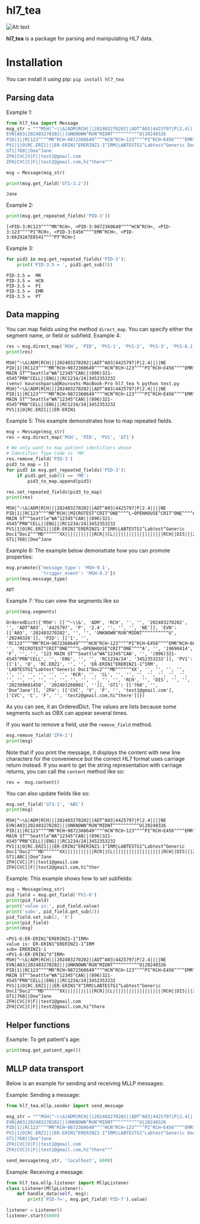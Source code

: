 hl7_tea
==========
![Alt text](img/hl7_tea.jpeg)

**hl7_tea** is a package for parsing and manipulating HL7 data.

# Installation
You can install it using pip:
`pip install hl7_tea`


## Parsing data
Example 1:
```python
from hl7_tea import Message
msg_str = """MSH|^~\\&|ADM|RCH|||202403270202||ADT^A03|4425797|P|2.4||||NE
EVN|A03|202403270202|||UNKNOWN^RUN^MIDNT^^^^^^^^^^U|20240326
PID|1||RC123^^^^MR^RCH~9872360649^^^^HCN^RCH~123^^^^PI^RCH~E456^^^^EMR^RCH~66292A7E8541^^^^PT^RCH||MICROTEST^CRIT^ONE^^^^L~OPENHOUSE^CRIT^ONE^^^^A||19690414|F|||123 MAIN ST^^Seattle^WA^12345^CAN||(896)321-4545^PRN^CELL||ENG|||RC1234/24|3452353232
PV1|1|O|RC.ERZ1|||ER-ERIN1^ERERINZ1-1^IRM|LABTESTG1^Labtest^Generic Doc1^Doc1^^^MD^^^^^^XX|||||||||||RCR||CL|||||||||||||||||||RCH||DIS|||202309081450|202403260001|
GT1|768||Doe^Jane
ZFH|CVC|V|F||test1@gmail.com
ZFH|CVC|C|F||test2@gmail.com,hi^there"""

msg = Message(msg_str)

print(msg.get_field('GT1-3.2'))
```

```shell
Jane
```

Example 2:
```python
print(msg.get_repeated_fields('PID-3'))
```

```shell
[<PID-3:RC123^^^^MR^RCH>, <PID-3:9872360649^^^^HCN^RCH>, <PID-3:123^^^^PI^RCH>, <PID-3:E456^^^^EMR^RCH>, <PID-3:66292A7E8541^^^^PT^RCH>]
```

Example 3:
```python
for pid3 in msg.get_repeated_fields('PID-3'):
    print('PID-3.5 = ', pid3.get_sub(5))
```

```shell
PID-3.5 =  MR
PID-3.5 =  HCN
PID-3.5 =  PI
PID-3.5 =  EMR
PID-3.5 =  PT
```

## Data mapping
You can map fields using the method `direct_map`.
You can specify either the segment name, or field or subfield.
Example 4:
```python
res = msg.direct_map('MSH', 'PID', 'PV1-1', 'PV1-2', 'PV1-3', 'PV1-6.1')
print(res)
```

```shell
MSH|^~\&|ADM|RCH|||202403270202||ADT^A03|4425797|P|2.4||||NE
PID|1||RC123^^^^MR^RCH~9872360649^^^^HCN^RCH~123^^^^PI^RCH~E456^^^^EMR^RCH~66292A7E8541^^^^PT^RCH||MICROTEST^CRIT^ONE^^^^L~OPENHOUSE^CRIT^ONE^^^^A||19690414|F|||123 MAIN ST^^Seattle^WA^12345^CAN||(896)321-4545^PRN^CELL||ENG|||RC1234/24|3452353232
(venv) kouroshparsa@Kouroshs-MacBook-Pro hl7_tea % python test.py
MSH|^~\&|ADM|RCH|||202403270202||ADT^A03|4425797|P|2.4||||NE
PID|1||RC123^^^^MR^RCH~9872360649^^^^HCN^RCH~123^^^^PI^RCH~E456^^^^EMR^RCH~66292A7E8541^^^^PT^RCH||MICROTEST^CRIT^ONE^^^^L~OPENHOUSE^CRIT^ONE^^^^A||19690414|F|||123 MAIN ST^^Seattle^WA^12345^CAN||(896)321-4545^PRN^CELL||ENG|||RC1234/24|3452353232
PV1|1|O|RC.ERZ1|||ER-ERIN1
```

Example 5: This example demonstrates how to map repeated fields.
```python
msg = Message(msg_str)
res = msg.direct_map('MSH', 'PID', 'PV1', 'GT1')

# We only want to map patient identifiers whose
# Identifier Type Code is 'MR'
res.remove_field('PID-3')
pid3_to_map = []
for pid3 in msg.get_repeated_fields('PID-3'):
    if pid3.get_sub(5) == 'MR':
        pid3_to_map.append(pid3)

res.set_repeated_fields(pid3_to_map)
print(res)
```

```shell
MSH|^~\&|ADM|RCH|||202403270202||ADT^A03|4425797|P|2.4||||NE
PID|1||RC123^^^^MR^RCH||MICROTEST^CRIT^ONE^^^^L~OPENHOUSE^CRIT^ONE^^^^A||19690414|F|||123 MAIN ST^^Seattle^WA^12345^CAN||(896)321-4545^PRN^CELL||ENG|||RC1234/24|3452353232
PV1|1|O|RC.ERZ1|||ER-ERIN1^ERERINZ1-1^IRM|LABTESTG1^Labtest^Generic Doc1^Doc2^^^MD^^^^^^XX|||||||||||RCR||CL|||||||||||||||||||RCH||DIS|||202309081450|202403260001|
GT1|768||Doe^Jane
```

Example 6: The example below demonstrate how you can promote properties:
```python
msg.promote({'message_type': 'MSH-9.1',
             'trigger_event': 'MSH-9.2'})
print(msg.message_type)
```

```shell
ADT
```

Example 7: You can view the segments like so
```python
print(msg.segments)
```
```shell
OrderedDict({'MSH': [['^~\\&', 'ADM', 'RCH', '', '', '202403270202', '', 'ADT^A03', '4425797', 'P', '2.4', '', '', '', 'NE']], 'EVN': [['A03', '202403270202', '', '', 'UNKNOWN^RUN^MIDNT^^^^^^^^^^U', '20240326']], 'PID': [['1', '', 'RC123^^^^MR^RCH~9872360649^^^^HCN^RCH~123^^^^PI^RCH~E456^^^^EMR^RCH~66292A7E8541^^^^PT^RCH', '', 'MICROTEST^CRIT^ONE^^^^L~OPENHOUSE^CRIT^ONE^^^^A', '', '19690414', 'F', '', '', '123 MAIN ST^^Seattle^WA^12345^CAN', '', '(896)321-4545^PRN^CELL', '', 'ENG', '', '', 'RC1234/24', '3452353232']], 'PV1': [['1', 'O', 'RC.ERZ1', '', '', 'ER-ERIN1^ERERINZ1-1^IRM', 'LABTESTG1^Labtest^Generic Doc1^Doc2^^^MD^^^^^^XX', '', '', '', '', '', '', '', '', '', '', 'RCR', '', 'CL', '', '', '', '', '', '', '', '', '', '', '', '', '', '', '', '', '', '', 'RCH', '', 'DIS', '', '', '202309081450', '202403260001', '']], 'GT1': [['768', '', 'Doe^Jane']], 'ZFH': [['CVC', 'V', 'F', '', 'test1@gmail.com'], ['CVC', 'C', 'F', '', 'test2@gmail.com,hi^there']]})
```

As you can see, it an OrderedDict. The values are lists because some segments such as OBX can appear several times.

If you want to remove a field, use the `remove_field` method.
```python
msg.remove_field('ZFH-2')
print(msg)
```

Note that if you print the message, it displays the content with new line characters for the convenience but the correct HL7 format uses carriage return instead. If you want to get the string representation with carriage returns, you can call the `content` method like so:
```
res =  msg.content()
```

You can also update fields like so:
```python
msg.set_field('GT1-1', 'ABC')
print(msg)
```

```shell
MSH|^~\&|ADM|RCH|||202403270202||ADT^A03|4425797|P|2.4||||NE
EVN|A03|202403270202|||UNKNOWN^RUN^MIDNT^^^^^^^^^^U|20240326
PID|1||RC123^^^^MR^RCH~9872360649^^^^HCN^RCH~123^^^^PI^RCH~E456^^^^EMR^RCH~66292A7E8541^^^^PT^RCH||MICROTEST^CRIT^ONE^^^^L~OPENHOUSE^CRIT^ONE^^^^A||19690414|F|||123 MAIN ST^^Seattle^WA^12345^CAN||(896)321-4545^PRN^CELL||ENG|||RC1234/24|3452353232
PV1|1|O|RC.ERZ1|||ER-ERIN1^ERERINZ1-1^IRM|LABTESTG1^Labtest^Generic Doc1^Doc2^^^MD^^^^^^XX|||||||||||RCR||CL|||||||||||||||||||RCH||DIS|||202309081450|202403260001|
GT1|ABC||Doe^Jane
ZFH|CVC||F||test1@gmail.com
ZFH|CVC||F||test2@gmail.com,hi^ther
```

Example: This example shows how to set subfields:
```python
msg = Message(msg_str)
pid_field = msg.get_field('PV1-6')
print(pid_field)
print('value is:', pid_field.value)
print('sub=', pid_field.get_sub(2))
pid_field.set_sub(2, 'X')
print(pid_field)
print(msg)
```

```shell
<PV1-6:ER-ERIN1^ERERINZ1-1^IRM>
value is: ER-ERIN1^ERERINZ1-1^IRM
sub= ERERINZ1-1
<PV1-6:ER-ERIN1^X^IRM>
MSH|^~\&|ADM|RCH|||202403270202||ADT^A03|4425797|P|2.4||||NE
EVN|A03|202403270202|||UNKNOWN^RUN^MIDNT^^^^^^^^^^U|20240326
PID|1||RC123^^^^MR^RCH~9872360649^^^^HCN^RCH~123^^^^PI^RCH~E456^^^^EMR^RCH~66292A7E8541^^^^PT^RCH||MICROTEST^CRIT^ONE^^^^L~OPENHOUSE^CRIT^ONE^^^^A||19690414|F|||123 MAIN ST^^Seattle^WA^12345^CAN||(896)321-4545^PRN^CELL||ENG|||RC1234/24|3452353232
PV1|1|O|RC.ERZ1|||ER-ERIN1^X^IRM|LABTESTG1^Labtest^Generic Doc1^Doc2^^^MD^^^^^^XX|||||||||||RCR||CL|||||||||||||||||||RCH||DIS|||202309081450|202403260001|
GT1|768||Doe^Jane
ZFH|CVC|V|F||test1@gmail.com
ZFH|CVC|C|F||test2@gmail.com,hi^there
```
## Helper functions

Example: To get patient's age:
```python
print(msg.get_patient_age())
```

## MLLP data transport
Below is an example for sending and receiving MLLP messages:

Example: Sending a message:
```python
from hl7_tea.mllp.sender import send_message

msg_str = """MSH|^~\\&|ADM|RCH|||202403270202||ADT^A03|4425797|P|2.4||||NE
EVN|A03|202403270202|||UNKNOWN^RUN^MIDNT^^^^^^^^^^U|20240326
PID|1||RC123^^^^MR^RCH~9872360649^^^^HCN^RCH~123^^^^PI^RCH~E456^^^^EMR^RCH~6629$
PV1|1|O|RC.ERZ1|||ER-ERIN1^ERERINZ1-1^IRM|LABTESTG1^Labtest^Generic Doc1^Doc2^^$
GT1|768||Doe^Jane
ZFH|CVC|V|F||test1@gmail.com
ZFH|CVC|C|F||test2@gmail.com,hi^there"""

send_message(msg_str, 'localhost', 6000)
```

Example: Receiving a message:
```python
from hl7_tea.mllp.listener import MllpListener
class Listener(MllpListener):
    def handle_data(self, msg):
        print('PID-7=', msg.get_field('PID-7').value)

listener = Listener()
listener.start(6000)
```

